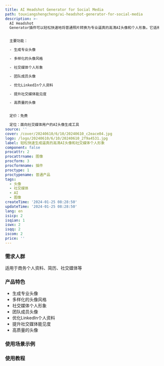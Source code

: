 ```yaml
---
title: AI Headshot Generator for Social Media
path: touxiangshengcheng/ai-headshot-generator-for-social-media
description: >-
  AI Headshot
  Generator插件可以轻松快速地将普通照片转换为专业逼真的高清AI头像和个人形象。它适用于各种需求，包括商务个人资料、简历、社交媒体等。


  主要功能：

  - 生成专业头像

  - 多样化的头像风格

  - 社交媒体个人形象

  - 团队成员头像

  - 优化LinkedIn个人资料

  - 提升社交媒体能见度

  - 高质量的头像


  定价：免费

  定位：面向社交媒体用户的AI头像生成工具
source: ''
cover: /cover/20240610/6/10/20240610_c2eace04.jpg
logo: /logo/20240610/6/10/20240610_2f9a4531.jpg
label: 轻松快速生成逼真的高清AI头像和社交媒体个人形象
component: false
procattr: 2
procattrname: 图像
procform: 3
procformname: 插件
proctype: 1
proctypename: 普通产品
tags:
  - 头像
  - 社交媒体
  - AI
  - 图像
createTime: '2024-01-25 08:28:50'
updateTime: '2024-01-25 08:28:50'
lang: en
isicp: 2
isqian: 1
iswx: 2
isqq: 2
iscom: 2
price: ''
---
```




### 需求人群
适用于商务个人资料、简历、社交媒体等

### 产品特色
* 生成专业头像
* 多样化的头像风格
* 社交媒体个人形象
* 团队成员头像
* 优化LinkedIn个人资料
* 提升社交媒体能见度
* 高质量的头像

### 使用场景示例


### 使用教程


  
